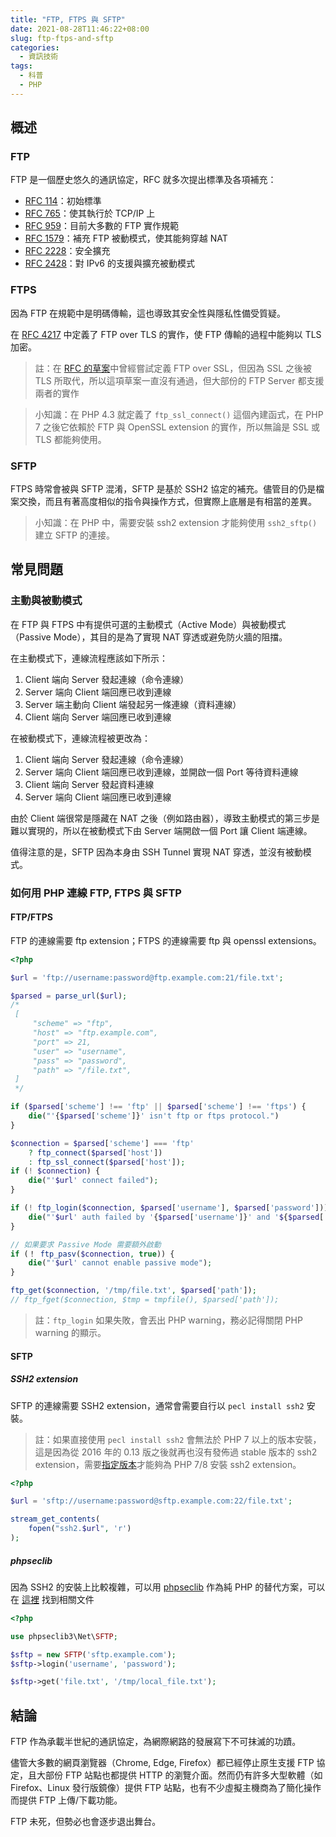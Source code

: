 ```yaml
---
title: "FTP, FTPS 與 SFTP"
date: 2021-08-28T11:46:22+08:00
slug: ftp-ftps-and-sftp
categories:
  - 資訊技術
tags:
  - 科普
  - PHP
---
```


## 概述

### FTP

FTP 是一個歷史悠久的通訊協定，RFC 就多次提出標準及各項補充：

- [RFC 114](https://datatracker.ietf.org/doc/html/rfc114)：初始標準
- [RFC 765](https://datatracker.ietf.org/doc/html/rfc765)：使其執行於 TCP/IP 上
- [RFC 959](https://datatracker.ietf.org/doc/html/rfc959)：目前大多數的 FTP 實作規範
- [RFC 1579](https://datatracker.ietf.org/doc/html/rfc1579)：補充 FTP 被動模式，使其能夠穿越 NAT
- [RFC 2228](https://datatracker.ietf.org/doc/html/rfc2228)：安全擴充
- [RFC 2428](https://datatracker.ietf.org/doc/html/rfc2428)：對 IPv6 的支援與擴充被動模式

<!--truncate-->

### FTPS

因為 FTP 在規範中是明碼傳輸，這也導致其安全性與隱私性備受質疑。

在 [RFC 4217](https://datatracker.ietf.org/doc/html/rfc4217) 中定義了 FTP over TLS 的實作，使 FTP 傳輸的過程中能夠以 TLS 加密。

> 註：在 [RFC 的草案](https://tools.ietf.org/id/draft-murray-auth-ftp-ssl-00.txt)中曾經嘗試定義 FTP over SSL，但因為 SSL 之後被 TLS 所取代，所以這項草案一直沒有通過，但大部份的 FTP Server 都支援兩者的實作

> 小知識：在 PHP 4.3 就定義了 `ftp_ssl_connect()` 這個內建函式，在 PHP 7 之後它依賴於 FTP 與 OpenSSL extension 的實作，所以無論是 SSL 或 TLS 都能夠使用。

### SFTP

FTPS 時常會被與 SFTP 混淆，SFTP 是基於 SSH2 協定的補充。儘管目的仍是檔案交換，而且有著高度相似的指令與操作方式，但實際上底層是有相當的差異。

> 小知識：在 PHP 中，需要安裝 ssh2 extension 才能夠使用 `ssh2_sftp()` 建立 SFTP 的連接。

## 常見問題

### 主動與被動模式

在 FTP 與 FTPS 中有提供可選的主動模式（Active Mode）與被動模式（Passive Mode），其目的是為了實現 NAT 穿透或避免防火牆的阻擋。

在主動模式下，連線流程應該如下所示：

1. Client 端向 Server 發起連線（命令連線）
2. Server 端向 Client 端回應已收到連線
3. Server 端主動向 Client 端發起另一條連線（資料連線）
4. Client 端向 Server 端回應已收到連線

在被動模式下，連線流程被更改為：

1. Client 端向 Server 發起連線（命令連線）
2. Server 端向 Client 端回應已收到連線，並開啟一個 Port 等待資料連線
3. Client 端向 Server 發起資料連線
4. Server 端向 Client 端回應已收到連線

由於 Client 端很常是隱藏在 NAT 之後（例如路由器），導致主動模式的第三步是難以實現的，所以在被動模式下由 Server 端開啟一個 Port 讓 Client 端連線。

值得注意的是，SFTP 因為本身由 SSH Tunnel 實現 NAT 穿透，並沒有被動模式。

### 如何用 PHP 連線 FTP, FTPS 與 SFTP

#### FTP/FTPS

FTP 的連線需要 ftp extension；FTPS 的連線需要 ftp 與 openssl extensions。

```php
<?php

$url = 'ftp://username:password@ftp.example.com:21/file.txt';

$parsed = parse_url($url);
/*
 [
     "scheme" => "ftp",
     "host" => "ftp.example.com",
     "port" => 21,
     "user" => "username",
     "pass" => "password",
     "path" => "/file.txt",
 ]
 */

if ($parsed['scheme'] !== 'ftp' || $parsed['scheme'] !== 'ftps') {
    die("'{$parsed['scheme']}' isn't ftp or ftps protocol.")
}

$connection = $parsed['scheme'] === 'ftp'
    ? ftp_connect($parsed['host'])
    : ftp_ssl_connect($parsed['host']);
if (! $connection) {
    die("'$url' connect failed");
}

if (! ftp_login($connection, $parsed['username'], $parsed['password'])) {
    die("'$url' auth failed by '{$parsed['username']}' and '${$parsed['password']}'");
}

// 如果要求 Passive Mode 需要額外啟動
if (！ ftp_pasv($connection, true)) {
    die("'$url' cannot enable passive mode");
}

ftp_get($connection, '/tmp/file.txt', $parsed['path']);
// ftp_fget($connection, $tmp = tmpfile(), $parsed['path']);
```

> 註：`ftp_login` 如果失敗，會丟出 PHP warning，務必記得關閉 PHP warning 的顯示。

#### SFTP

##### SSH2 extension

SFTP 的連線需要 SSH2 extension，通常會需要自行以 `pecl install ssh2` 安裝。

> 註：如果直接使用 `pecl install ssh2` 會無法於 PHP 7 以上的版本安裝，這是因為從 2016 年的 0.13 版之後就再也沒有發佈過 stable 版本的 ssh2 extension，需要[指定版本](http://pecl.php.net/package/ssh2)才能夠為 PHP 7/8 安裝 ssh2 extension。

```php
<?php

$url = 'sftp://username:password@sftp.example.com:22/file.txt';

stream_get_contents(
    fopen("ssh2.$url", 'r')
);
```

##### phpseclib

因為 SSH2 的安裝上比較複雜，可以用 [phpseclib](https://phpseclib.com/) 作為純 PHP 的替代方案，可以在 [這裡](https://phpseclib.com/docs/sftp) 找到相關文件

```php
<?php

use phpseclib3\Net\SFTP;

$sftp = new SFTP('sftp.example.com');
$sftp->login('username', 'password');

$sftp->get('file.txt', '/tmp/local_file.txt');
```

## 結論

FTP 作為承載半世紀的通訊協定，為網際網路的發展寫下不可抹滅的功蹟。

儘管大多數的網頁瀏覽器（Chrome, Edge, Firefox）都已經停止原生支援 FTP 協定，且大部份 FTP 站點也都提供 HTTP 的瀏覽介面。然而仍有許多大型軟體（如 Firefox、Linux 發行版鏡像）提供 FTP 站點，也有不少虛擬主機商為了簡化操作而提供 FTP 上傳/下載功能。

FTP 未死，但勢必也會逐步退出舞台。
